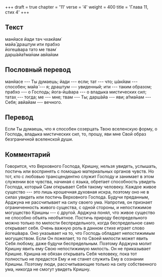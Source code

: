 +++
draft = true
chapter = '11'
verse = '4'
weight = 400
title = 'Глава 11, стих 4'
+++
## Текст

манйасе йади тач чхакйам̇  
майа̄ драшт̣ум ити прабхо  
йогеш́вара тато ме твам̇  
дарш́айа̄тма̄нам авйайам

## Пословный перевод

манйасе --- Ты думаешь; йади --- если; тат --- что; ш́акйам --- способен;
майа̄ --- я; драшт̣ум --- увиденный; ити --- таким образом; прабхо --- о
Господь; йога-ӣш́вара --- о владыка мистических сил; татах̣ --- тогда; ме
--- мне; твам --- Ты; дарш́айа --- яви; а̄тма̄нам --- Себя; авйайам ---
вечного.

## Перевод

Если Ты думаешь, что я способен созерцать Твою вселенскую форму, о
Господь, владыка мистических сил, то, прошу, яви мне Свой образ
безграничной вселенской души.

## Комментарий

Говорится, что Верховного Господа, Кришну, нельзя увидеть, услышать,
постичь или воспринять с помощью материальных органов чувств. Но тот,
кто с любовью трансцендентно служит Господу и занимает в этом служении
все чувства, начиная с языка, обретает способность увидеть Господа,
который Сам открывает Себя такому человеку. Каждое живое существо ---
это лишь крошечная духовная искра, поэтому оно не в силах увидеть или
постичь Верховного Господа. Будучи преданным, Арджуна не рассчитывает на
силу своего ума. Напротив, он признает ограниченность живого существа, с
одной стороны, и непостижимое могущество Кришны --- с другой. Арджуна
понял, что живое существо не способно объять необъятное. Постичь природу
беспредельного можно только по милости беспредельного, когда
беспредельное само открывает себя. Очень важную роль в данном стихе
играет слово йогеш́вара. Оно указывает на то, что Господь обладает
непостижимым могуществом. Если Он пожелает, то по Своей милости может
явить Себя любому, даже будучи беспредельным. Поэтому Арджуна молит
Кришну явить ему Свою непостижимую милость. Он не приказывает Кришне.
Кришна не обязан открывать Себя человеку, пока тот полностью не
предастся Ему и не станет служить Ему в сознании Кришны. Поэтому люди,
рассчитывающие только на силу собственного ума, никогда не смогут
увидеть Кришну.
